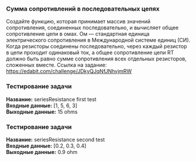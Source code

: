 ### Сумма сопротивлений в последовательных цепях

Создайте функцию, которая принимает массив значений сопротивления, соединенных последовательно, и вычисляет общее сопротивление цепи в омах.
Ом — стандартная единица электрического сопротивления в Международной системе единиц (СИ).
Когда резисторы соединены последовательно, через каждый резистор в цепи проходит одинаковый ток,
а общее сопротивление цепи RT должно быть равно сумме сопротивления всех отдельных резисторов, сложенных вместе.
Ссылка на задание: https://edabit.com/challenge/JDkyQJqNfJNhvjmRW
### Тестирование задачи 

**Название:**
seriesResistance first test</br>
**Входные данные:** [1, 5, 6, 3]</br>
**Выходные данные:** 15 ohms</br>

### Тестирование задачи 

**Название:**
seriesResistance second test</br>
**Входные данные:** [0.2, 0.3, 0.4]</br>
**Выходные данные:** 0.9 ohm</br>